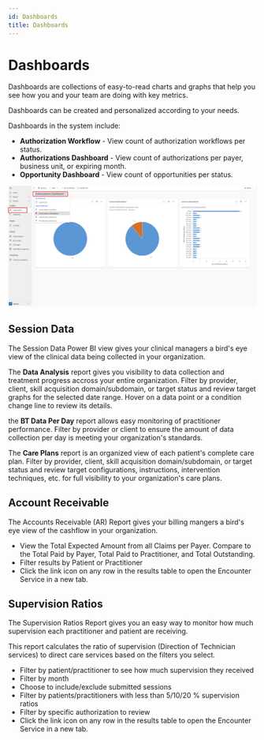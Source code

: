 ```yaml
---
id: Dashboards
title: Dashboards
---
```

# Dashboards

Dashboards are collections of easy-to-read charts and graphs that help you see how you and your team are doing with key metrics.

Dashboards can be created and personalized according to your needs. 

Dashboards in the system include:

- **Authorization Workflow** - View count of authorization workflows per status.
- **Authorizations Dashboard** - View count of authorizations per payer, business unit, or expiring month.
- **Opportunity Dashboard** - View count of opportunities per status.

 <img src ="/img/dashboards.png " width="650"/>

## Session Data

The Session Data Power BI view gives your clinical managers a bird's eye view of the clinical data being collected in your organization.

The **Data Analysis** report gives you visibility to data collection and treatment progress accross your entire organization. Filter by provider, client, skill acquisition domain/subdomain, or target status and review target graphs for the selected date range. Hover on a data point or a condition change line to review its details.

the **BT Data Per Day** report allows easy monitoring of practitioner performance. Filter by provider or client to ensure the amount of data collection per day is meeting your organization's standards.

The **Care Plans** report is an organized view of each patient's complete care plan. Filter by provider, client, skill acquisition domain/subdomain, or target status and review target configurations, instructions, intervention techniques, etc. for full visibility to your organization's care plans.

## Account Receivable

The Accounts Receivable (AR) Report gives your billing mangers a bird's eye view of the cashflow in your organization.

- View the Total Expected Amount from all Claims per Payer. Compare to the Total Paid by Payer, Total Paid to Practitioner, and Total Outstanding.
- Filter results by Patient or Practitioner
- Click the link icon on any row in the results table to open the Encounter Service in a new tab.

## Supervision Ratios
The Supervision Ratios Report gives you an easy way to monitor how much supervision each practitioner and patient are receiving.

This report calculates the ratio of supervision (Direction of Technician services) to direct care services based on the filters you select.

- Filter by patient/practitioner to see how much supervision they received
- Filter by month
- Choose to include/exclude submitted sessions
- Filter by patients/practitioners with less than 5/10/20 % supervision ratios
- Filter by specific authorization to review
- Click the link icon on any row in the results table to open the Encounter Service in a new tab.
